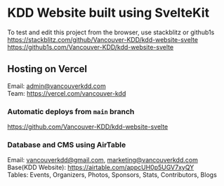 # KDD Website built using SvelteKit

To test and edit this project from the browser, use stackblitz or github1s  
https://stackblitz.com/github/Vancouver-KDD/kdd-website-svelte  
https://github1s.com/Vancouver-KDD/kdd-website-svelte

## Hosting on Vercel

Email: admin@vancouverkdd.com  
Team: https://vercel.com/vancouver-kdd

### Automatic deploys from `main` branch

https://github.com/Vancouver-KDD/kdd-website-svelte

### Database and CMS using AirTable

Email: vancouverkdd@gmail.com, marketing@vancouverkdd.com  
Base(KDD Website): https://airtable.com/appcUH0p5UGV7xyQY  
Tables: Events, Organizers, Photos, Sponsors, Stats, Contributors, Blogs
